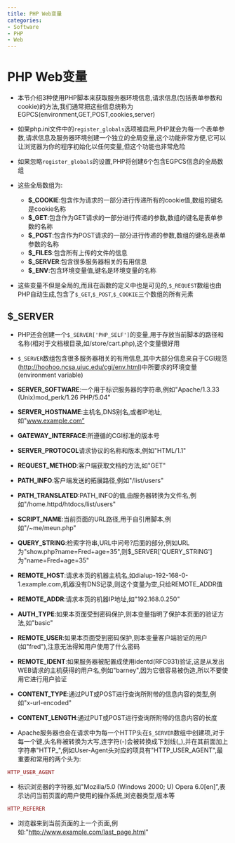 ```yaml
---
title: PHP Web变量
categories:
- Software
- PHP
- Web
---
```

# PHP Web变量

- 本节介绍3种使用PHP脚本来获取服务器环境信息,请求信息(包括表单参数和cookie)的方法,我们通常把这些信息统称为EGPCS(environment,GET,POST,cookies,server)
- 如果php.ini文件中的`register_globals`选项被启用,PHP就会为每一个表单参数,请求信息及服务器环境创建一个独立的全局变量,这个功能非常方便,它可以让浏览器为你的程序初始化以任何变量,但这个功能也非常危险
- 如果忽略`register_globals`的设置,PHP将创建6个包含EGPCS信息的全局数组
- 这些全局数组为:
    - **$_COOKIE**:包含作为请求的一部分进行传递所有的cookie值,数组的键名是cookie名称
    - **$_GET**:包含作为GET请求的一部分进行传递的参数,数组的键名是表单参数的名称
    - **$_POST**:包含作为POST请求的一部分进行传递的参数,数组的键名是表单参数的名称
    - **$_FILES**:包含所有上传的文件的信息
    - **$_SERVER**:包含很多服务器相关的有用信息
    - **$_ENV**:包含环境变量值,键名是环境变量的名称

- 这些变量不但是全局的,而且在函数的定义中也是可见的,`$_REQUEST`数组也由PHP自动生成,包含了`$_GET`,`$_POST`,`$_COOKIE`三个数组的所有元素

## $_SERVER

- PHP还会创建一个`$_SERVER['PHP_SELF']`的变量,用于存放当前脚本的路径和名称(相对于文档根目录,如/store/cart.php),这个变量很好用
- `$_SERVER`数组包含很多服务器相关的有用信息,其中大部分信息来自于CGI规范(http://hoohoo.ncsa.uiuc.edu/cgi/env.html)中所要求的环境变量(environment variable)
- **SERVER_SOFTWARE**:一个用于标识服务器的字符串,例如"Apache/1.3.33 (Unix)mod_perk/1.26 PHP/5.04"
- **SERVER_HOSTNAME**:主机名,DNS别名,或者IP地址,如"www.example.com”
- **GATEWAY_INTERFACE**:所遵循的CGI标准的版本号
- **SERVER_PROTOCOL**请求协议的名称和版本,例如"HTML/1.1"
- **REQUEST_METHOD**:客户端获取文档的方法,如"GET"
- **PATH_INFO**:客户端发送的拓展路径,例如"/list/users"
- **PATH_TRANSLATED**:PATH_INFO的值,由服务器转换为文件名,例如"/home.httpd/htdocs/list/users"
- **SCRIPT_NAME**:当前页面的URL路径,用于自引用脚本,例如"/~me/meun.php"
- **QUERY_STRING**:检索字符串,URL中问号?后面的部分,例如URL为"show.php?name=Fred+age=35",则$_SERVER['QUERY_STRING']为"name=Fred+age=35"
- **REMOTE_HOST**:请求本页的机器主机名,如dialup-192-168-0-1.example.com,机器没有DNS记录,则这个变量为空,只给REMOTE_ADDR值
- **REMOTE_ADDR**:请求本页的机器IP地址,如"192.168.0.250"
- **AUTH_TYPE**:如果本页面受到密码保护,则本变量指明了保护本页面的验证方法,如"basic"
- **REMOTE_USER**:如果本页面受到密码保护,则本变量客户端验证的用户(如"fred"),注意无法得知用户使用了什么密码
- **REMOTE_IDENT**:如果服务器被配置成使用identd(RFC931)验证,这是从发出WEB请求的主机获得的用户名,例如"barney",因为它很容易被伪造,所以不要使用它进行用户验证
- **CONTENT_TYPE**:通过PUT或POST进行查询所附带的信息内容的类型,例如"x-url-encoded"
- **CONTENT_LENGTH**:通过PUT或POST进行查询所附带的信息内容的长度

- Apache服务器也会在请求中为每一个HTTP头在`$_SERVER`数组中创建项,对于每一个键,头名称被转换为大写,连字符(-)会被转换成下划线(\_),并在其前面加上字符串"HTTP\_",例如User-Agent头对应的项具有"HTTP_USER_AGENT",最重要和常用的两个头为:


```php
HTTP_USER_AGENT
```

- 标识浏览器的字符器,如"Mozilla/5.0 (Windows 2000; U) Opera 6.0[en]”,表示访问当前页面的用户使用的操作系统,浏览器类型,版本等


```php
HTTP_REFERER
```

- 浏览器来到当前页面的上一个页面,例如:"http://www.example.com/last_page.html"
